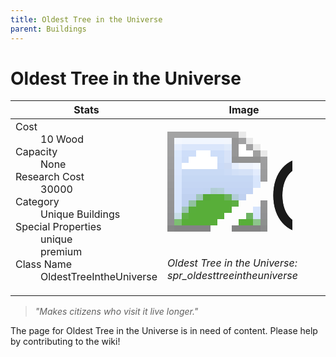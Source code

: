 ```yaml
---
title: Oldest Tree in the Universe
parent: Buildings
---
```

# Oldest Tree in the Universe

[//]: # (Pre-generated content)
<table><thead><tr><th>Stats</th><th>Image</th></tr></thead><tbody><tr><td><dl><dt>Cost</dt><dd>10 Wood</dd><dt>Capacity</dt><dd>None</dd><dt>Research Cost</dt><dd>30000</dd><dt>Category</dt><dd>Unique Buildings</dd><dt>Special Properties</dt><dd>unique<br>premium</dd><dt>Class Name</dt><dd>OldestTreeIntheUniverse</dd></dl></td><td><style>.building-image {width: 200px;height: 200px;overflow: hidden;position: relative;}.building-image img {image-rendering: pixelated;object-fit: none;transform: scale(10);transform-origin: left top;position: absolute;left: 0;top: 0;}</style><div class="building-image"><img style="object-position: -783px -969px;" src="https://tfe2-wiki.github.io/assets/sprites.png" alt="Oldest Tree in the Universe Back"><img style="object-position: -805px -969px;" src="https://tfe2-wiki.github.io/assets/sprites.png" alt="Oldest Tree in the Universe"></div><i>Oldest Tree in the Universe: spr_oldesttreeintheuniverse</i></td></tr></tbody></table><blockquote><i>"Makes citizens who visit it live longer."</i></blockquote>

The page for Oldest Tree in the Universe is in need of content. Please help by contributing to the wiki!
